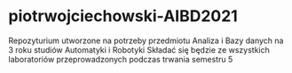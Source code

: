 # piotrwojciechowski-AIBD2021
Repozyturium utworzone na potrzeby przedmiotu Analiza i Bazy danych na 3 roku studiów Automatyki i Robotyki
Składać się będzie ze wszystkich laboratoriów przeprowadzonych podczas trwania semestru 5
